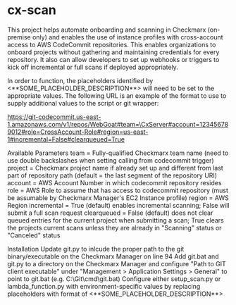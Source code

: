 # cx-scan
This project helps automate onboarding and scanning in Checkmarx (on-premise only) and enables the use of instance profiles with cross-account access to AWS CodeCommit repositories. This enables organizations to onboard projects without gathering and maintaining credentials for every repository. It also can allow developers to set up webhooks or triggers to kick off incremental or full scans if deployed appropriately.

In order to function, the placeholders identified by <\*\*SOME_PLACEHOLDER_DESCRIPTION\*\*> will need to be set to the appropriate values. The following URL is an example of the format to use to supply additional values to the script or git wrapper:

https://git-codecommit.us-east-1.amazonaws.com/v1/repos/WebGoat#team=\CxServer#account=123456789012#role=CrossAccount-Role#region=us-east-1#incremental=False#clearqueued=True

Available Parameters
team = Fully-qualified Checkmarx team name (need to use double backslashes when setting calling from codecommit trigger)
project = Checkmarx project name if already set up and different from last part of repository path (default = the last segment of the repository URI)
account = AWS Account Number in which codecommit repository resides
role = AWS Role to assume that has access to codecommit repository (must be assumable by Checkmarx Manager's EC2 Instance profile)
region = AWS Region
incremental = True (default) enables incremental scanning; False will submit a full scan request
clearqueued = False (default) does not clear queued entries for the current project when submitting a scan;  True clears the projects current scans unless they are already in "Scanning" status or "Canceled" status

Installation
Update git.py to inlcude the proper path to the git binary/executable on the Checkmarx Manager on line 94
Add git.bat and git.py to a directory on the Checkmarx Manager and configure "Path to GIT client executable" under "Management > Application Settings > General" to point to git.bat (e.g. C:\Git\cmd\git.bat)
Configure either setup_scan.py or lambda_function.py with environment-specific values by replacing placeholders with format of <\*\*SOME_PLACEHOLDER_DESCRIPTION\*\*>
